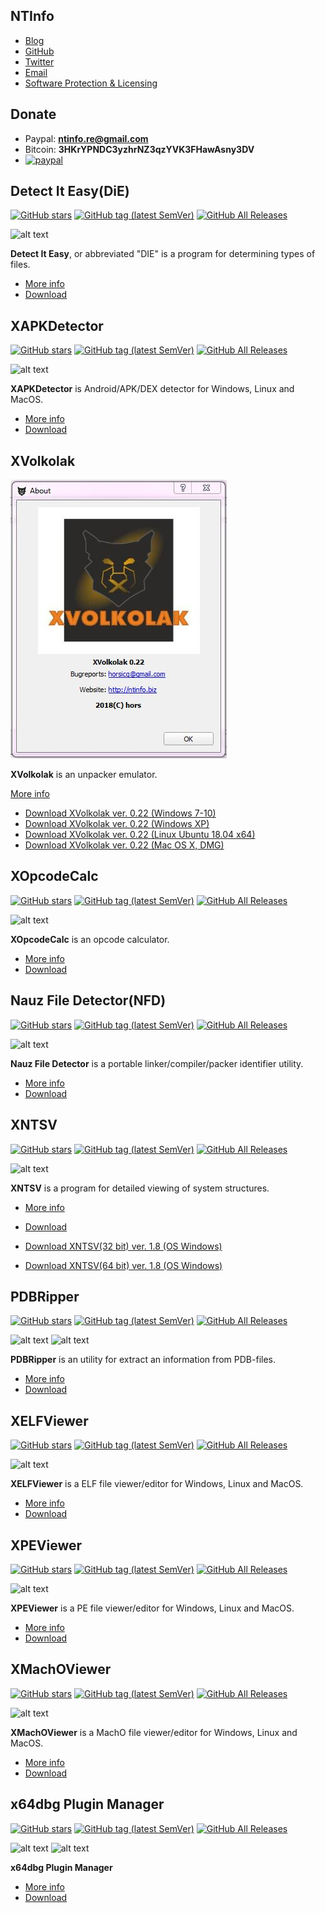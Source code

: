 ## NTInfo
- [Blog](https://horsicq.github.io/blog/)
- [GitHub](https://github.com/horsicq/)
- [Twitter](https://twitter.com/horsicq)
- [Email](mailto:horsicq@gmail.com?subject=NTInfo)
- [Software Protection & Licensing](https://www.pelock.com/)

## Donate
- Paypal: **ntinfo.re@gmail.com** 
- Bitcoin: **3HKrYPNDC3yzhrNZ3qzYVK3FHawAsny3DV**
- [![paypal](https://www.paypalobjects.com/en_US/i/btn/btn_donateCC_LG.gif)](https://www.paypal.com/cgi-bin/webscr?cmd=_s-xclick&hosted_button_id=NF3FBD3KHMXDN)

## Detect It Easy(DiE)
[![GitHub stars](https://img.shields.io/github/stars/horsicq/Detect-It-Easy.svg)](https://github.com/horsicq/Detect-It-Easy)
[![GitHub tag (latest SemVer)](https://img.shields.io/github/tag/horsicq/DIE-engine.svg)](https://github.com/horsicq/DIE-engine/releases)
[![GitHub All Releases](https://img.shields.io/github/downloads/horsicq/DIE-engine/total.svg)](https://github.com/horsicq/DIE-engine/releases)

![alt text](https://github.com/horsicq/Detect-It-Easy/raw/master/screenshot.jpg "Screenshot")

**Detect It Easy**, or abbreviated "DIE" is a program for determining types of files.

- [More info](https://github.com/horsicq/Detect-It-Easy)
- [Download](https://github.com/horsicq/DIE-engine/releases)

## XAPKDetector
[![GitHub stars](https://img.shields.io/github/stars/horsicq/XAPKDetector.svg)](https://github.com/horsicq/XAPKDetector)
[![GitHub tag (latest SemVer)](https://img.shields.io/github/tag/horsicq/XAPKDetector.svg)](https://github.com/horsicq/XAPKDetector/releases)
[![GitHub All Releases](https://img.shields.io/github/downloads/horsicq/XAPKDetector/total.svg)](https://github.com/horsicq/XAPKDetector/releases)

![alt text](https://github.com/horsicq/XAPKDetector/raw/master/docs/1.png "Screenshot")

**XAPKDetector** is Android/APK/DEX detector for Windows, Linux and MacOS.

- [More info](https://github.com/horsicq/XAPKDetector)
- [Download](https://github.com/horsicq/XAPKDetector/releases)

## XVolkolak

![alt text](https://github.com/horsicq/horsicq.github.io/raw/master/images/xvolkolak.jpg "Screenshot")

**XVolkolak** is an unpacker emulator.

[More info](http://n10info.blogspot.com/2018/07/xvolkolak-021.html)

- [Download XVolkolak ver. 0.22 (Windows 7-10)](https://www.dropbox.com/s/nziop8xznuu09ra/xvlk_win32_public_0.22.zip?dl=1)
- [Download XVolkolak ver. 0.22 (Windows XP)](https://www.dropbox.com/s/vbac57we8p18qol/xvlk_winxp_public_0.22.zip?dl=1)
- [Download XVolkolak ver. 0.22 (Linux Ubuntu 18.04 x64)](https://www.dropbox.com/s/7sk61nc798kcg32/xvlk_lin64_public_0.22.tar.gz?dl=1)
- [Download XVolkolak ver. 0.22 (Mac OS X, DMG)](https://www.dropbox.com/s/2cfhtzdwfffr3m7/xvlk_mac_public_0.22.dmg?dl=1)

## XOpcodeCalc
[![GitHub stars](https://img.shields.io/github/stars/horsicq/XOpcodeCalc.svg)](https://github.com/horsicq/XOpcodeCalc)
[![GitHub tag (latest SemVer)](https://img.shields.io/github/tag/horsicq/XOpcodeCalc.svg)](https://github.com/horsicq/XOpcodeCalc/releases)
[![GitHub All Releases](https://img.shields.io/github/downloads/horsicq/XOpcodeCalc/total.svg)](https://github.com/horsicq/XOpcodeCalc/releases)

![alt text](https://github.com/horsicq/XOpcodeCalc/blob/master/mascots/XOpcodeCalc.png "Screenshot")

**XOpcodeCalc** is an opcode calculator.

- [More info](https://github.com/horsicq/XOpcodeCalc)
- [Download](https://github.com/horsicq/XOpcodeCalc/releases)

## Nauz File Detector(NFD)
[![GitHub stars](https://img.shields.io/github/stars/horsicq/Nauz-File-Detector.svg)](https://github.com/horsicq/Nauz-File-Detector)
[![GitHub tag (latest SemVer)](https://img.shields.io/github/tag/horsicq/Nauz-File-Detector.svg)](https://github.com/horsicq/Nauz-File-Detector/releases)
[![GitHub All Releases](https://img.shields.io/github/downloads/horsicq/Nauz-File-Detector/total.svg)](https://github.com/horsicq/Nauz-File-Detector/releases)

![alt text](https://github.com/horsicq/Nauz-File-Detector/raw/master/docs/1.png "Screenshot")

**Nauz File Detector** is a portable linker/compiler/packer identifier utility.

- [More info](https://github.com/horsicq/Nauz-File-Detector)
- [Download](https://github.com/horsicq/Nauz-File-Detector/releases)

## XNTSV
[![GitHub stars](https://img.shields.io/github/stars/horsicq/xntsv.svg)](https://github.com/horsicq/xntsv)
[![GitHub tag (latest SemVer)](https://img.shields.io/github/tag/horsicq/xntsv.svg)](https://github.com/horsicq/xntsv/releases)
[![GitHub All Releases](https://img.shields.io/github/downloads/horsicq/xntsv/total.svg)](https://github.com/horsicq/xntsv/releases)

![alt text](https://github.com/horsicq/xntsv/raw/master/docs/1.png "Screenshot")

**XNTSV** is a program for detailed viewing of system structures.

- [More info](https://github.com/horsicq/xntsv)
- [Download](https://github.com/horsicq/xntsv/releases)

- [Download XNTSV(32 bit) ver. 1.8 (OS Windows)](https://www.dropbox.com/s/dcykfxpotlb3a8j/xntsv32.rar?dl=1)
- [Download XNTSV(64 bit) ver. 1.8 (OS Windows)](https://www.dropbox.com/s/s5r1tx6u5jcfmlj/xntsv64.rar?dl=1)

## PDBRipper
[![GitHub stars](https://img.shields.io/github/stars/horsicq/PDBRipper.svg)](https://github.com/horsicq/PDBRipper)
[![GitHub tag (latest SemVer)](https://img.shields.io/github/tag/horsicq/PDBRipper.svg)](https://github.com/horsicq/PDBRipper/releases)
[![GitHub All Releases](https://img.shields.io/github/downloads/horsicq/PDBRipper/total.svg)](https://github.com/horsicq/PDBRipper/releases)

![alt text](https://github.com/horsicq/PDBRipper/raw/master/docs/screenshot_gui.jpg "Screenshot")
![alt text](https://github.com/horsicq/PDBRipper/raw/master/docs/screenshot_console.jpg "Screenshot")

**PDBRipper** is an utility for extract an information from PDB-files.

- [More info](https://github.com/horsicq/PDBRipper)
- [Download](https://github.com/horsicq/PDBRipper/releases)

## XELFViewer
[![GitHub stars](https://img.shields.io/github/stars/horsicq/XELFViewer.svg)](https://github.com/horsicq/XELFViewer)
[![GitHub tag (latest SemVer)](https://img.shields.io/github/tag/horsicq/XELFViewer.svg)](https://github.com/horsicq/XELFViewer/releases)
[![GitHub All Releases](https://img.shields.io/github/downloads/horsicq/XELFViewer/total.svg)](https://github.com/horsicq/XELFViewer/releases)

![alt text](https://github.com/horsicq/XELFViewer/raw/master/docs/1.png "Screenshot")

**XELFViewer** is a ELF file viewer/editor for Windows, Linux and MacOS.

- [More info](https://github.com/horsicq/XELFViewer)
- [Download](https://github.com/horsicq/XELFViewer/releases)

## XPEViewer
[![GitHub stars](https://img.shields.io/github/stars/horsicq/XPEViewer.svg)](https://github.com/horsicq/XPEViewer)
[![GitHub tag (latest SemVer)](https://img.shields.io/github/tag/horsicq/XPEViewer.svg)](https://github.com/horsicq/XPEViewer/releases)
[![GitHub All Releases](https://img.shields.io/github/downloads/horsicq/XPEViewer/total.svg)](https://github.com/horsicq/XPEViewer/releases)

![alt text](https://github.com/horsicq/XPEViewer/raw/master/docs/1.png "Screenshot")

**XPEViewer** is a PE file viewer/editor for Windows, Linux and MacOS.

- [More info](https://github.com/horsicq/XPEViewer)
- [Download](https://github.com/horsicq/XPEViewer/releases)

## XMachOViewer
[![GitHub stars](https://img.shields.io/github/stars/horsicq/XMachOViewer.svg)](https://github.com/horsicq/XMachOViewer)
[![GitHub tag (latest SemVer)](https://img.shields.io/github/tag/horsicq/XMachOViewer.svg)](https://github.com/horsicq/XMachOViewer/releases)
[![GitHub All Releases](https://img.shields.io/github/downloads/horsicq/XMachOViewer/total.svg)](https://github.com/horsicq/XMachOViewer/releases)

![alt text](https://github.com/horsicq/XMachOViewer/raw/master/docs/1.png "Screenshot")

**XMachOViewer** is a MachO file viewer/editor for Windows, Linux and MacOS.

- [More info](https://github.com/horsicq/XMachOViewer)
- [Download](https://github.com/horsicq/XMachOViewer/releases)

## x64dbg Plugin Manager
[![GitHub stars](https://img.shields.io/github/stars/horsicq/x64dbg-Plugin-Manager.svg)](https://github.com/horsicq/x64dbg-Plugin-Manager)
[![GitHub tag (latest SemVer)](https://img.shields.io/github/tag/horsicq/x64dbg-Plugin-Manager.svg)](https://github.com/horsicq/x64dbg-Plugin-Manager/releases)
[![GitHub All Releases](https://img.shields.io/github/downloads/horsicq/x64dbg-Plugin-Manager/total.svg)](https://github.com/horsicq/x64dbg-Plugin-Manager/releases)

![alt text](https://github.com/horsicq/x64dbg-Plugin-Manager/raw/master/docs/screenshot_gui.jpg "Screenshot")
![alt text](https://github.com/horsicq/x64dbg-Plugin-Manager/raw/master/docs/screenshot_console.jpg "Screenshot")

**x64dbg Plugin Manager**

- [More info](https://github.com/horsicq/x64dbg-Plugin-Manager)
- [Download](https://github.com/horsicq/x64dbg-Plugin-Manager/releases)
